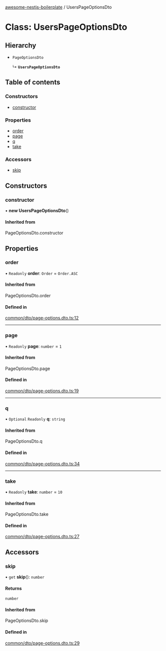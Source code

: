[awesome-nestjs-boilerplate](../README.md) / UsersPageOptionsDto

# Class: UsersPageOptionsDto

## Hierarchy

- `PageOptionsDto`

  ↳ **`UsersPageOptionsDto`**

## Table of contents

### Constructors

- [constructor](UsersPageOptionsDto.md#constructor)

### Properties

- [order](UsersPageOptionsDto.md#order)
- [page](UsersPageOptionsDto.md#page)
- [q](UsersPageOptionsDto.md#q)
- [take](UsersPageOptionsDto.md#take)

### Accessors

- [skip](UsersPageOptionsDto.md#skip)

## Constructors

### constructor

• **new UsersPageOptionsDto**()

#### Inherited from

PageOptionsDto.constructor

## Properties

### order

• `Readonly` **order**: `Order` = `Order.ASC`

#### Inherited from

PageOptionsDto.order

#### Defined in

[common/dto/page-options.dto.ts:12](https://github.com/klub-deepak/poc_doc_generation_3/blob/afd7f83/src/common/dto/page-options.dto.ts#L12)

___

### page

• `Readonly` **page**: `number` = `1`

#### Inherited from

PageOptionsDto.page

#### Defined in

[common/dto/page-options.dto.ts:19](https://github.com/klub-deepak/poc_doc_generation_3/blob/afd7f83/src/common/dto/page-options.dto.ts#L19)

___

### q

• `Optional` `Readonly` **q**: `string`

#### Inherited from

PageOptionsDto.q

#### Defined in

[common/dto/page-options.dto.ts:34](https://github.com/klub-deepak/poc_doc_generation_3/blob/afd7f83/src/common/dto/page-options.dto.ts#L34)

___

### take

• `Readonly` **take**: `number` = `10`

#### Inherited from

PageOptionsDto.take

#### Defined in

[common/dto/page-options.dto.ts:27](https://github.com/klub-deepak/poc_doc_generation_3/blob/afd7f83/src/common/dto/page-options.dto.ts#L27)

## Accessors

### skip

• `get` **skip**(): `number`

#### Returns

`number`

#### Inherited from

PageOptionsDto.skip

#### Defined in

[common/dto/page-options.dto.ts:29](https://github.com/klub-deepak/poc_doc_generation_3/blob/afd7f83/src/common/dto/page-options.dto.ts#L29)
